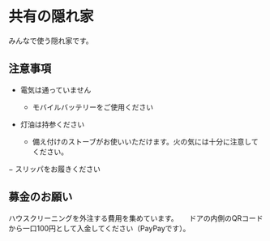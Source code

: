 # 共有の隠れ家
みんなで使う隠れ家です。
## 注意事項

- 電気は通っていません

  - モバイルバッテリーをご使用ください

- 灯油は持参ください

  - 備え付けのストーブがお使いいただけます。火の気には十分に注意してください。
  
− スリッパをお履きください

## 募金のお願い
ハウスクリーニングを外注する費用を集めています。 　
ドアの内側のQRコードから一口100円として入金してください（PayPayです）。